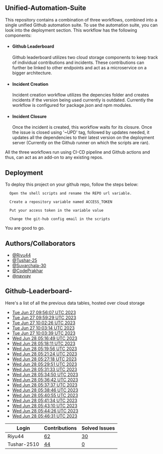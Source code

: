 
## Unified-Automation-Suite

This repository contains a combination of three workflows, combined into a single unified Github automation suite. To use the automation suite, you can look into the deployment section.
This workflow has the following components:
 - #### Github Leaderboard
   Github leaderboard utilizes two cloud storage components to keep track of individual contributions and incidents. These contributions can further be linked to other endpoints and act as a microservice on a bigger architecture.

- #### Incident Creation
  Incident creation workflow utilizes the depencies folder and creates incidents if the version being used currently is outdated. Currently the workflow is configured for package.json and npm modules.

- #### Incident Closure
  Once the incident is created, this workflow waits for its closure. Once the issue is closed using '~UPD' tag, followed by updates needed, it updates all the dependencies to their latest version on the deployment server (Currently on the Github runner on which the scripts are ran).

All the three workflows run using CI-CD pipeline and Github actions and thus, can act as an add-on to any existing repos.
## Deployment

To deploy this project on your github repo, follow the steps below:

```
  Open the shell scripts and rename the REPO url variable.
```
```
  Create a repository variable named ACCESS_TOKEN
```
```
  Put your access token in the variable value
```
```
  Change the git-hub config email in the scripts
```
You are good to go.
## Authors/Collaborators

- [@Riyu44](https://www.github.com/Riyu44)
- [@Tushar-25](https://github.com/Tushar-2510)
- [@Suvarchala-30](https://github.com/Suvarchala-30)
- [@CodePrakhar](https://github.com/CodePrakhar)
- [@navvay](https://github.com/navvay)


## Github-Leaderboard- 
Here's a list of all the previous data tables, hosted over cloud storage
- [Tue Jun 27 09:56:07 UTC 2023](https://us-central1-js-capstone-backend.cloudfunctions.net/api/games/aZ2yfidLlHidpfchYac8/scores/)
- [Tue Jun 27 09:59:29 UTC 2023](https://us-central1-js-capstone-backend.cloudfunctions.net/api/games/KedSooEx7x7iv3Yd9VXn/scores/)
- [Tue Jun 27 10:02:26 UTC 2023](https://us-central1-js-capstone-backend.cloudfunctions.net/api/games/aQHXmtCxgInZOdsR161R/scores/)
- [Tue Jun 27 10:03:14 UTC 2023](https://us-central1-js-capstone-backend.cloudfunctions.net/api/games/rJolRAZEFEymHsugSTPL/scores/)
- [Tue Jun 27 10:03:39 UTC 2023](https://us-central1-js-capstone-backend.cloudfunctions.net/api/games/qQka2U814V4O4OB5Cf9p/scores/)
- [Wed Jun 28 05:16:49 UTC 2023](https://us-central1-js-capstone-backend.cloudfunctions.net/api/games/h1uH7JezqjcAqzckqDoI/scores/)
- [Wed Jun 28 05:18:11 UTC 2023](https://us-central1-js-capstone-backend.cloudfunctions.net/api/games/lfZDMTiwcOuPlPoZu0qe/scores/)
- [Wed Jun 28 05:19:56 UTC 2023](https://us-central1-js-capstone-backend.cloudfunctions.net/api/games/pFikW8EHPo6d8J7R59Yd/scores/)
- [Wed Jun 28 05:21:24 UTC 2023](https://us-central1-js-capstone-backend.cloudfunctions.net/api/games/JqwmcygGOQfyA4isOcda/scores/)
- [Wed Jun 28 05:27:18 UTC 2023](https://us-central1-js-capstone-backend.cloudfunctions.net/api/games/8KTUZtPeg0hTfCSO20xZ/scores/)
- [Wed Jun 28 05:29:51 UTC 2023](https://us-central1-js-capstone-backend.cloudfunctions.net/api/games/0wC3RraTiB1iwGpR5r2u/scores/)
- [Wed Jun 28 05:31:33 UTC 2023](https://us-central1-js-capstone-backend.cloudfunctions.net/api/games/zqLvms6X222PulVJHY4r/scores/)
- [Wed Jun 28 05:34:50 UTC 2023](https://us-central1-js-capstone-backend.cloudfunctions.net/api/games/ZoPWBjgs2lQZUg6JRjaC/scores/)
- [Wed Jun 28 05:36:42 UTC 2023](https://us-central1-js-capstone-backend.cloudfunctions.net/api/games/4PH40uWpPemjqNMMOrtQ/scores/)
- [Wed Jun 28 05:37:37 UTC 2023](https://us-central1-js-capstone-backend.cloudfunctions.net/api/games/yZeszFTxRgoYdRf4iQlP/scores/)
- [Wed Jun 28 05:38:46 UTC 2023](https://us-central1-js-capstone-backend.cloudfunctions.net/api/games/OIukOwDBVrwLPZM86WfV/scores/)
- [Wed Jun 28 05:40:55 UTC 2023](https://us-central1-js-capstone-backend.cloudfunctions.net/api/games/POtrYxk0Zsd6q90Sq6KS/scores/)
- [Wed Jun 28 05:41:34 UTC 2023](https://us-central1-js-capstone-backend.cloudfunctions.net/api/games/QDPxEHJsHOc0yjzAJwJu/scores/)
- [Wed Jun 28 05:43:10 UTC 2023](https://us-central1-js-capstone-backend.cloudfunctions.net/api/games/j7FUpLsUgGOvQNAtBDRG/scores/)
- [Wed Jun 28 05:44:26 UTC 2023](https://us-central1-js-capstone-backend.cloudfunctions.net/api/games/37SBKlw4NhsS4gG95hPQ/scores/)
- [Wed Jun 28 05:46:31 UTC 2023](https://us-central1-js-capstone-backend.cloudfunctions.net/api/games/slWaigP8NloRQEOzL3bx/scores/)
<!--START_TABLE-->
| Login        | Contributions | Solved Issues |
| ------------ | ------------- | ------------- |
| Riyu44 | [62](https://github.com/Sopra-Banking-Software-Interns/Github-Leaderboard/commits?author=Riyu44) | [30](https://getpantry.cloud/apiv1/pantry/860a0c02-c763-41ca-9d31-ec787fc3202a/basket/Riyu44) |
| Tushar-2510 | [44](https://github.com/Sopra-Banking-Software-Interns/Github-Leaderboard/commits?author=Tushar-2510) | [0](https://getpantry.cloud/apiv1/pantry/860a0c02-c763-41ca-9d31-ec787fc3202a/basket/Tushar-2510) |
<!--END_TABLE-->
